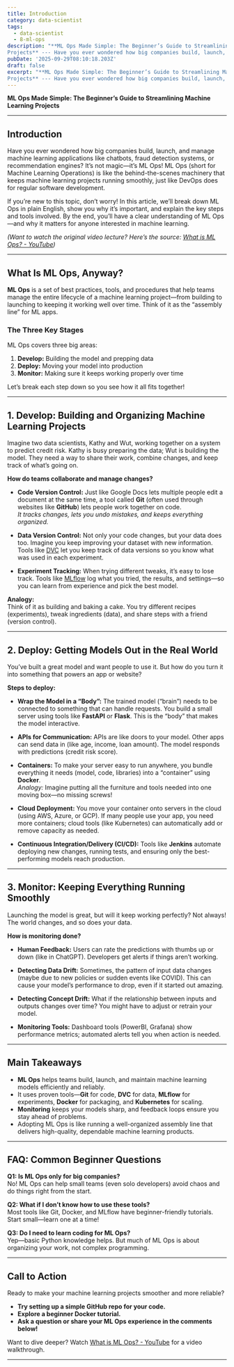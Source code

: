 ```yaml
---
title: Introduction
category: data-scientist
tags:
  - data-scientist
  - 8-ml-ops
description: "**ML Ops Made Simple: The Beginner’s Guide to Streamlining Machine Learning
Projects** --- Have you ever wondered how big companies build, launch, and..."
pubDate: '2025-09-29T08:10:18.203Z'
draft: false
excerpt: "**ML Ops Made Simple: The Beginner’s Guide to Streamlining Machine Learning
Projects** --- Have you ever wondered how big companies build, launch, and..."
---
```


**ML Ops Made Simple: The Beginner’s Guide to Streamlining Machine Learning Projects**

---

## Introduction

Have you ever wondered how big companies build, launch, and manage machine learning applications like chatbots, fraud detection systems, or recommendation engines? It’s not magic—it’s ML Ops! ML Ops (short for Machine Learning Operations) is like the behind-the-scenes machinery that keeps machine learning projects running smoothly, just like DevOps does for regular software development. 

If you’re new to this topic, don’t worry! In this article, we’ll break down ML Ops in plain English, show you why it’s important, and explain the key steps and tools involved. By the end, you’ll have a clear understanding of ML Ops—and why it matters for anyone interested in machine learning.

*(Want to watch the original video lecture? Here’s the source: [What is ML Ops? - YouTube](https://www.youtube.com/watch?v=e1rl1DYfPy4))*


---

## What Is ML Ops, Anyway?

**ML Ops** is a set of best practices, tools, and procedures that help teams manage the entire lifecycle of a machine learning project—from building to launching to keeping it working well over time. Think of it as the “assembly line” for ML apps.

### The Three Key Stages

ML Ops covers three big areas:

1. **Develop:** Building the model and prepping data
2. **Deploy:** Moving your model into production 
3. **Monitor:** Making sure it keeps working properly over time

Let’s break each step down so you see how it all fits together!

---

## 1. Develop: Building and Organizing Machine Learning Projects

Imagine two data scientists, Kathy and Wut, working together on a system to predict credit risk. Kathy is busy preparing the data; Wut is building the model. They need a way to share their work, combine changes, and keep track of what’s going on.

**How do teams collaborate and manage changes?**

- **Code Version Control:** Just like Google Docs lets multiple people edit a document at the same time, a tool called **Git** (often used through websites like **GitHub**) lets people work together on code.  
  *It tracks changes, lets you undo mistakes, and keeps everything organized.*

- **Data Version Control:** Not only your code changes, but your data does too. Imagine you keep improving your dataset with new information. Tools like [DVC](https://dvc.org/) let you keep track of data versions so you know what was used in each experiment.

- **Experiment Tracking:** When trying different tweaks, it’s easy to lose track. Tools like [MLflow](https://mlflow.org/) log what you tried, the results, and settings—so you can learn from experience and pick the best model.

**Analogy:**  
Think of it as building and baking a cake. You try different recipes (experiments), tweak ingredients (data), and share steps with a friend (version control).

---

## 2. Deploy: Getting Models Out in the Real World

You’ve built a great model and want people to use it. But how do you turn it into something that powers an app or website?

**Steps to deploy:**

- **Wrap the Model in a “Body”:** The trained model (“brain”) needs to be connected to something that can handle requests. You build a small server using tools like **FastAPI** or **Flask**. This is the “body” that makes the model interactive.

- **APIs for Communication:** APIs are like doors to your model. Other apps can send data in (like age, income, loan amount). The model responds with predictions (credit risk score).

- **Containers:** To make your server easy to run anywhere, you bundle everything it needs (model, code, libraries) into a “container” using **Docker**.  
  *Analogy:* Imagine putting all the furniture and tools needed into one moving box—no missing screws!

- **Cloud Deployment:** You move your container onto servers in the cloud (using AWS, Azure, or GCP). If many people use your app, you need more containers; cloud tools (like Kubernetes) can automatically add or remove capacity as needed.

- **Continuous Integration/Delivery (CI/CD):** Tools like **Jenkins** automate deploying new changes, running tests, and ensuring only the best-performing models reach production.

---

## 3. Monitor: Keeping Everything Running Smoothly

Launching the model is great, but will it keep working perfectly? Not always! The world changes, and so does your data.

**How is monitoring done?**

- **Human Feedback:** Users can rate the predictions with thumbs up or down (like in ChatGPT). Developers get alerts if things aren’t working.

- **Detecting Data Drift:** Sometimes, the pattern of input data changes (maybe due to new policies or sudden events like COVID). This can cause your model’s performance to drop, even if it started out amazing.

- **Detecting Concept Drift:** What if the relationship between inputs and outputs changes over time? You might have to adjust or retrain your model.

- **Monitoring Tools:** Dashboard tools (PowerBI, Grafana) show performance metrics; automated alerts tell you when action is needed.

---

## Main Takeaways

- **ML Ops** helps teams build, launch, and maintain machine learning models efficiently and reliably.
- It uses proven tools—**Git** for code, **DVC** for data, **MLflow** for experiments, **Docker** for packaging, and **Kubernetes** for scaling.
- **Monitoring** keeps your models sharp, and feedback loops ensure you stay ahead of problems.
- Adopting ML Ops is like running a well-organized assembly line that delivers high-quality, dependable machine learning products.

---

## FAQ: Common Beginner Questions

**Q1: Is ML Ops only for big companies?**  
No! ML Ops can help small teams (even solo developers) avoid chaos and do things right from the start.

**Q2: What if I don’t know how to use these tools?**  
Most tools like Git, Docker, and MLflow have beginner-friendly tutorials. Start small—learn one at a time!

**Q3: Do I need to learn coding for ML Ops?**  
Yep—basic Python knowledge helps. But much of ML Ops is about organizing your work, not complex programming.

---

## Call to Action

Ready to make your machine learning projects smoother and more reliable?  
- **Try setting up a simple GitHub repo for your code.**
- **Explore a beginner Docker tutorial.**
- **Ask a question or share your ML Ops experience in the comments below!**

Want to dive deeper? Watch [What is ML Ops? - YouTube](https://www.youtube.com/watch?v=e1rl1DYfPy4) for a video walkthrough.

---
